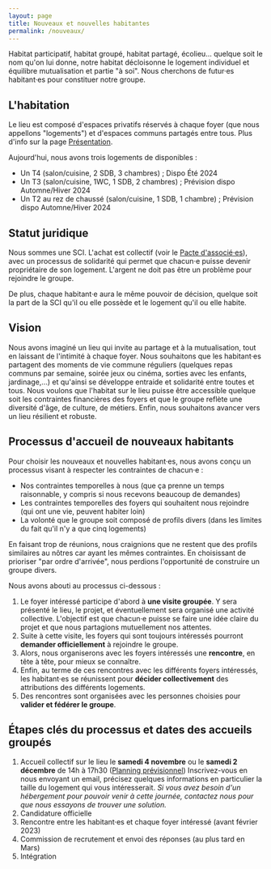 ```yaml
---
layout: page
title: Nouveaux et nouvelles habitantes
permalink: /nouveaux/
---
```


Habitat participatif, habitat groupé, habitat partagé, écolieu... quelque soit le nom qu'on lui donne, notre habitat décloisonne le logement individuel et équilibre mutualisation et partie "à soi". Nous cherchons de futur·es habitant·es pour constituer notre groupe. 

## L'habitation
Le lieu est composé d'espaces privatifs réservés à chaque foyer (que nous appellons "logements") et d'espaces communs partagés entre tous. Plus d'info sur la page [Présentation](../presentation).

Aujourd'hui, nous avons trois logements de disponibles :
 - Un T4 (salon/cuisine, 2 SDB, 3 chambres) ; Dispo Été 2024
 - Un T3 (salon/cuisine, 1WC, 1 SDB, 2 chambres) ; Prévision dispo Automne/Hiver 2024
 - Un T2 au rez de chaussé (salon/cuisine, 1 SDB, 1 chambre) ; Prévision dispo Automne/Hiver 2024



## Statut juridique
Nous sommes une SCI. L'achat est collectif (voir le [Pacte d'associé·es](../documents)), avec un processus de solidarité qui permet que chacun·e puisse devenir propriétaire de son logement. L'argent ne doit pas être un problème pour rejoindre le groupe.

De plus, chaque habitant·e aura le même pouvoir de décision, quelque soit la part de la SCI qu'il ou elle possède et le logement qu'il ou elle habite. 


## Vision
Nous avons imaginé un lieu qui invite au partage et à la mutualisation, tout en laissant de l'intimité à chaque foyer. Nous souhaitons que les habitant·es partagent des moments de vie commune réguliers (quelques repas communs par semaine, soirée jeux ou cinéma, sorties avec les enfants, jardinage,...) et qu'ainsi se développe entraide et solidarité entre toutes et tous. Nous voulons que l'habitat sur le lieu puisse être accessible quelque soit les contraintes financières des foyers et que le groupe reflète une diversité d'âge, de culture, de métiers. Enfin, nous souhaitons avancer vers un lieu résilient et robuste.


## Processus d'accueil de nouveaux habitants
Pour choisir les nouveaux et nouvelles habitant·es, nous avons conçu un processus visant à respecter les contraintes de chacun·e :
 - Nos contraintes temporelles à nous (que ça prenne un temps raisonnable, y compris si nous recevons beaucoup de demandes)
 - Les contraintes temporelles des foyers qui souhaitent nous rejoindre (qui ont une vie, peuvent habiter loin)
 - La volonté que le groupe soit composé de profils divers (dans les limites du fait qu'il n'y a que cinq logements)


En faisant trop de réunions, nous craignions que ne restent que des profils similaires au nôtres car ayant les mêmes contraintes. En choisissant de prioriser "par ordre d'arrivée", nous perdions l'opportunité de construire un groupe divers.

Nous avons abouti au processus ci-dessous : 
 1. Le foyer intéressé participe d'abord à **une visite groupée**. Y sera présenté le lieu, le projet, et éventuellement sera organisé une activité collective. L'objectif est que chacun·e puisse se faire une idée claire du projet et que nous partagions mutuellement nos attentes.
 1. Suite à cette visite, les foyers qui sont toujours intéressés pourront **demander officiellement** à rejoindre le groupe. 
 1. Alors, nous organiserons avec les foyers intéressés une **rencontre**, en tête à tête, pour mieux se connaître.
 1. Enfin, au terme de ces rencontres avec les différents foyers intéressés, les habitant·es se réunissent pour **décider collectivement** des attributions des différents logements.
 1. Des rencontres sont organisées avec les personnes choisies pour **valider et fédérer le groupe**.




## Étapes clés du processus et dates des accueils groupés

 1. Accueil collectif sur le lieu le **samedi 4 novembre** ou le **samedi 2 décembre** de 14h à 17h30 ([Planning prévisionnel](https://docs.google.com/document/d/1O-Rxd629AZ797pOahEdXxmD5xmo2tW07ONqOKu6nfCo/edit?usp=sharing)) Inscrivez-vous en nous envoyant un email, précisez quelques informations en particulier la taille du logement qui vous intéresserait.
 *Si vous avez besoin d'un hébergement pour pouvoir venir à cette journée, contactez nous pour que nous essayons de trouver une solution.*
 1. Candidature officielle
 1. Rencontre entre les habitant·es et chaque foyer intéressé (avant février 2023)
 1. Commission de recrutement et envoi des réponses (au plus tard en Mars)
 1. Intégration
